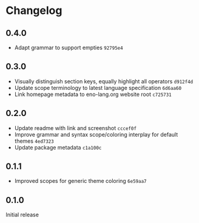 # Changelog

## 0.4.0

- Adapt grammar to support empties `92795e4`

## 0.3.0

- Visually distinguish section keys, equally highlight all operators `d912f4d`
- Update scope terminology to latest language specification `6d6aa60`
- Link homepage metadata to eno-lang.org website root `c725731`

## 0.2.0

- Update readme with link and screenshot `cccef0f`
- Improve grammar and syntax scope/coloring interplay for default themes `4ed7323`
- Update package metadata `c1a100c`

## 0.1.1

- Improved scopes for generic theme coloring `6e59aa7`

## 0.1.0

Initial release
